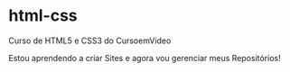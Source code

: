 # html-css
 Curso de HTML5 e CSS3 do CursoemVideo

 Estou aprendendo a criar Sites e agora vou gerenciar meus Repositórios!
